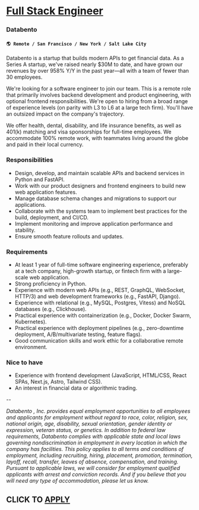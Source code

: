 # [Full Stack Engineer](https://www.remotewlb.com/apply/full-stack-engineer-130282)  
### Databento  
#### `🌎 Remote / San Francisco / New York / Salt Lake City`  

Databento is a startup that builds modern APIs to get financial data. As a Series A startup, we've raised nearly $30M to date, and have grown our revenues by over 958% Y/Y in the past year—all with a team of fewer than 30 employees.

We're looking for a software engineer to join our team. This is a remote role that primarily involves backend development and product engineering, with optional frontend responsibilities. We're open to hiring from a broad range of experience levels (on parity with L3 to L6 at a large tech firm). You'll have an outsized impact on the company's trajectory.

We offer health, dental, disability, and life insurance benefits, as well as 401(k) matching and visa sponsorships for full-time employees. We accommodate 100% remote work, with teammates living around the globe and paid in their local currency.

### **Responsibilities**

  * Design, develop, and maintain scalable APIs and backend services in Python and FastAPI.
  * Work with our product designers and frontend engineers to build new web application features.
  * Manage database schema changes and migrations to support our applications.
  * Collaborate with the systems team to implement best practices for the build, deployment, and CI/CD.
  * Implement monitoring and improve application performance and stability.
  * Ensure smooth feature rollouts and updates.

### Requirements

  * At least 1 year of full-time software engineering experience, preferably at a tech company, high-growth startup, or fintech firm with a large-scale web application.
  * Strong proficiency in Python.
  * Experience with modern web APIs (e.g., REST, GraphQL, WebSocket, HTTP/3) and web development frameworks (e.g., FastAPI, Django).
  * Experience with relational (e.g., MySQL, Postgres, Vitess) and NoSQL databases (e.g., Clickhouse).
  * Practical experience with containerization (e.g., Docker, Docker Swarm, Kubernetes).
  * Practical experience with deployment pipelines (e.g., zero-downtime deployment, A/B/multivariate testing, feature flags).
  * Good communication skills and work ethic for a collaborative remote environment.

### Nice to have

  * Experience with frontend development (JavaScript, HTML/CSS, React SPAs, Next.js, Astro, Tailwind CSS).
  * An interest in financial data or algorithmic trading.

\--

_Databento , Inc. provides equal employment opportunities to all employees and applicants for employment without regard to race, color, religion, sex, national origin, age, disability, sexual orientation, gender identity or expression, veteran status, or genetics. In addition to federal law requirements, Databento complies with applicable state and local laws governing nondiscrimination in employment in every location in which the company has facilities. This policy applies to all terms and conditions of employment, including recruiting, hiring, placement, promotion, termination, layoff, recall, transfer, leaves of absence, compensation, and training. Pursuant to applicable laws, we will consider for employment qualified applicants with arrest and conviction records. And if you believe that you will need any type of accommodation, please let us know._

  
## CLICK TO [APPLY](https://www.remotewlb.com/apply/full-stack-engineer-130282)

